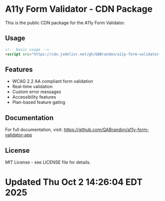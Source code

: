 # A11y Form Validator - CDN Package

This is the public CDN package for the A11y Form Validator.

## Usage

```html
<!-- Basic usage -->
<script src="https://cdn.jsdelivr.net/gh/QABrandon/a11y-form-validator-cdn@latest/dist/index.js" data-site-id="your-site-id"></script>
```

## Features

- WCAG 2.2 AA compliant form validation
- Real-time validation
- Custom error messages
- Accessibility features
- Plan-based feature gating

## Documentation

For full documentation, visit: https://github.com/QABrandon/a11y-form-validator-app

## License

MIT License - see LICENSE file for details.
# Updated Thu Oct  2 14:26:04 EDT 2025
